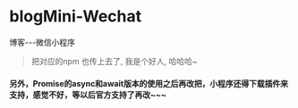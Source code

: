 # blogMini-Wechat
博客---微信小程序

> 把对应的npm 也传上去了, 我是个好人, 哈哈哈~

#### 另外，Promise的async和await版本的使用之后再改把，小程序还得下载插件来支持，感觉不好，等以后官方支持了再改~~~
